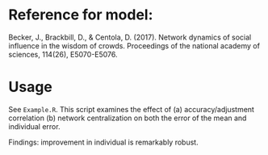 # Reference for model:
Becker, J., Brackbill, D., & Centola, D. (2017). Network dynamics of social influence in the wisdom of crowds. Proceedings of the national academy of sciences, 114(26), E5070-E5076.

# Usage
See `Example.R`.  This script examines the effect of (a) accuracy/adjustment correlation (b) network centralization on both the error of the mean and individual error.

Findings:  improvement in individual is remarkably robust.
